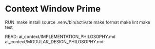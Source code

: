 # Context Window Prime

RUN:
make install
source .venv/bin/activate
make format
make lint
make test

READ:
ai_context/IMPLEMENTATION_PHILOSOPHY.md
ai_context/MODULAR_DESIGN_PHILOSOPHY.md
